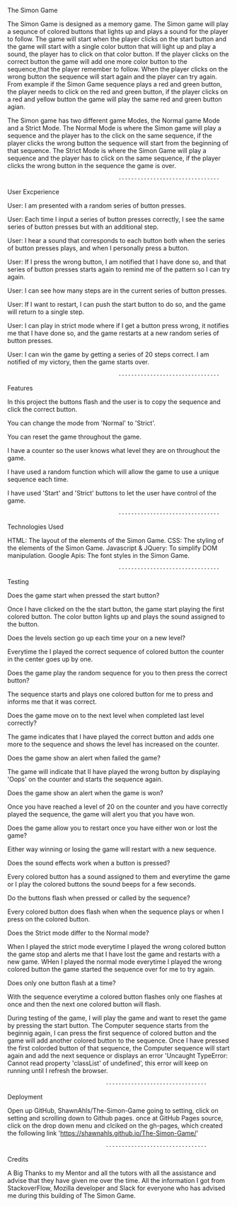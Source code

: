 The Simon Game

The Simon Game is designed as a memory game. The Simon game will play a sequnce of colored buttons that lights up and plays
a sound for the player to follow. The game will start when the player clicks on the start button and the game will start
with a single color button that will light up and play a sound, the player has to click on that color button. If the player
clicks on the correct button the game will add one more color button to the sequence,that the player remember to follow. 
When the player clicks on the wrong button the sequence will start again and the player can try again. From example if the
Simon Game sequence plays a red and green button, the player needs to click on the red and green button, if the player
clicks on a red and yellow button the game will play the same red and green button agian.

The Simon game has two different game Modes, the Normal game Mode and a Strict Mode. The Normal Mode is where the Simon
game will play a sequence and the player has to the click on the same sequence, if the player clicks the wrong button the
sequence will start from the beginning of that sequence. The Strict Mode is where the Simon Game will play a sequence and 
the player has to click on the same sequence, if the player clicks the wrong button in the sequence the game is over. 

                                       --------------------------------

User Excperience

User: I am presented with a random series of button presses.

User: Each time I input a series of button presses correctly, I see the same series of button presses but with an
additional step.

User: I hear a sound that corresponds to each button both when the series of button presses plays, and when I 
personally press a button.

User: If I press the wrong button, I am notified that I have done so, and that series of button presses starts again
to remind me of the pattern so I can try again.

User: I can see how many steps are in the current series of button presses.

User: If I want to restart, I can push the start button to do so, and the game will return to a single step.

User: I can play in strict mode where if I get a button press wrong, it notifies me that I have done so, and the game
restarts at a new random series of button presses.

User: I can win the game by getting a series of 20 steps correct. I am notified of my victory, then the game starts
over.

                                       --------------------------------

Features

In this project the buttons flash and the user is to copy the sequence and click the correct button.

You can change the mode from 'Normal' to 'Strict'.

You can reset the game throughout the game.

I have a counter so the user knows what level they are on throughout the game.

I have used a random function which will allow the game to use a unique sequence each time.

I have used 'Start' and 'Strict' buttons to let the user have control of the game.

                                       --------------------------------

Technologies Used

HTML: The layout of the elements of the Simon Game.
CSS: The styling of the elements of the Simon Game.
Javascript & JQuery: To simplify DOM manipulation.
Google Apis: The font styles in the Simon Game. 

                                       --------------------------------

Testing

Does the game start when pressed the start button?

Once I have clicked on the the start button, the game start playing the first colored button.
The color button lights up and plays the sound assigned to the button.

Does the levels section go up each time your on a new level?

Everytime the I played the correct sequence of colored button the counter in the center goes up by one. 

Does the game play the random sequence for you to then press the correct button?

The sequence starts and plays one colored button for me to press and informs me that it was correct.

Does the game move on to the next level when completed last level correctly?

The game indicates that I have played the correct button and adds one more to the sequence and shows the level has
increased on the counter.

Does the game show an alert when failed the game?

The game will indicate that II have played the wrong button by displaying 'Oops' on the counter and starts the
sequence again.

Does the game show an alert when the game is won?

Once you have reached a level of 20 on the counter and you have correctly played the sequence, the game will alert
you that you have won.

Does the game allow you to restart once you have either won or lost the game?

Either way winning or losing the game will restart with a new sequence.

Does the sound effects work when a button is pressed?

Every colored button has a sound assigned to them and everytime the game or I play the colored buttons the sound
beeps for a few seconds.

Do the buttons flash when pressed or called by the sequence?

Every colored button does flash when when the sequence plays or when I press on the colored button.

Does the Strict mode differ to the Normal mode?

When I played the strict mode everytime I played the wrong colored button the game stop and alerts me that I have
lost the game and restarts with a new game.
WHen I played the normal mode everytime I played the wrong colored button the game started the sequence over for 
me to try again.

Does only one button flash at a time?

With the sequence everytime a colored button flashes only one flashes at once and then the next one colored button
will flash.


During testing of the game, I will play the game and want to reset the game by pressing the start button. The Computer
sequence starts from the beginnig again, I can press the first sequence of colored button and the game will add another
colored button to the sequence. Once I have pressed the first colorded button of that sequence, the Computer sequence
will start again and add the next sequence or displays an error 'Uncaught TypeError: Cannot read property 'classList'
of undefined', this error will keep on running until I refresh the browser.
 

                                   --------------------------------

Deployment

Open up GitHub, ShawnAhls/The-Simon-Game going to setting, click on setting and scrolling down to Github pages.
once at GitHub Pages source, click on the drop down menu and clciked on the gh-pages, which created the following
link 'https://shawnahls.github.io/The-Simon-Game/'

                                   --------------------------------


Credits

A Big Thanks to my Mentor and all the tutors with all the assistance and advise that they have given me over the time.
All the information I got from StackoverFlow, Mozilla developer and Slack for everyone who has advised me during this 
building of The Simon Game.